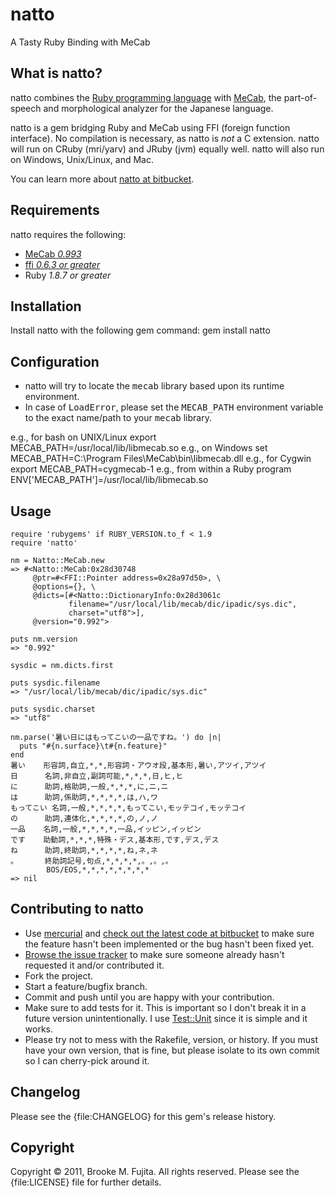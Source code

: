 # natto
A Tasty Ruby Binding with MeCab

## What is natto?
natto combines the [Ruby programming language](http://www.ruby-lang.org/) with [MeCab](http://mecab.sourceforge.net/), the part-of-speech and morphological analyzer for the Japanese language.

natto is a gem bridging Ruby and MeCab using FFI (foreign function interface). No compilation is necessary, as natto is _not_ a C extension. natto will run on CRuby (mri/yarv) and JRuby (jvm) equally well. natto will also run on Windows, Unix/Linux, and Mac.

You can learn more about [natto at bitbucket](https://bitbucket.org/buruzaemon/natto/).

## Requirements
natto requires the following:

-  [MeCab _0.993_](http://code.google.com/p/mecab/downloads/list)
-  [ffi _0.6.3 or greater_](http://rubygems.org/gems/ffi)
-  Ruby _1.8.7 or greater_

## Installation
Install natto with the following gem command:
    gem install natto

## Configuration
-  natto will try to locate the <tt>mecab</tt> library based upon its runtime environment.
-  In case of <tt>LoadError</tt>, please set the <tt>MECAB_PATH</tt> environment variable to the exact name/path to your <tt>mecab</tt> library.

e.g., for bash on UNIX/Linux
    export MECAB_PATH=/usr/local/lib/libmecab.so
e.g., on Windows
    set MECAB_PATH=C:\Program Files\MeCab\bin\libmecab.dll
e.g., for Cygwin
    export MECAB_PATH=cygmecab-1
e.g., from within a Ruby program
    ENV['MECAB_PATH']=/usr/local/lib/libmecab.so

## Usage
    require 'rubygems' if RUBY_VERSION.to_f < 1.9
    require 'natto'

    nm = Natto::MeCab.new
    => #<Natto::MeCab:0x28d30748 
         @ptr=#<FFI::Pointer address=0x28a97d50>, \
         @options={}, \
         @dicts=[#<Natto::DictionaryInfo:0x28d3061c 
                 filename="/usr/local/lib/mecab/dic/ipadic/sys.dic", 
                 charset="utf8">], 
         @version="0.992">

    puts nm.version
    => "0.992" 

    sysdic = nm.dicts.first

    puts sysdic.filename
    => "/usr/local/lib/mecab/dic/ipadic/sys.dic"

    puts sysdic.charset
    => "utf8" 

    nm.parse('暑い日にはもってこいの一品ですね。') do |n|
      puts "#{n.surface}\t#{n.feature}"
    end
    暑い    形容詞,自立,*,*,形容詞・アウオ段,基本形,暑い,アツイ,アツイ
    日      名詞,非自立,副詞可能,*,*,*,日,ヒ,ヒ
    に      助詞,格助詞,一般,*,*,*,に,ニ,ニ
    は      助詞,係助詞,*,*,*,*,は,ハ,ワ
    もってこい 名詞,一般,*,*,*,*,もってこい,モッテコイ,モッテコイ
    の      助詞,連体化,*,*,*,*,の,ノ,ノ
    一品    名詞,一般,*,*,*,*,一品,イッピン,イッピン
    です    助動詞,*,*,*,特殊・デス,基本形,です,デス,デス
    ね      助詞,終助詞,*,*,*,*,ね,ネ,ネ
    。      終助詞記号,句点,*,*,*,*,。,。,。
            BOS/EOS,*,*,*,*,*,*,*,*
    => nil

## Contributing to natto
-  Use [mercurial](http://mercurial.selenic.com/) and [check out the latest code at bitbucket](https://bitbucket.org/buruzaemon/natto/src/) to make sure the feature hasn't been implemented or the bug hasn't been fixed yet.
-  [Browse the issue tracker](https://bitbucket.org/buruzaemon/natto/issues/) to make sure someone already hasn't requested it and/or contributed it.
-  Fork the project.
-  Start a feature/bugfix branch.
-  Commit and push until you are happy with your contribution.
-  Make sure to add tests for it. This is important so I don't break it in a future version unintentionally. I use [Test::Unit](http://ruby-doc.org/stdlib/libdoc/test/unit/rdoc/classes/Test/Unit.html) since it is simple and it works.
-  Please try not to mess with the Rakefile, version, or history. If you must have your own version, that is fine, but please isolate to its own commit so I can cherry-pick around it.

## Changelog
Please see the {file:CHANGELOG} for this gem's release history.

## Copyright
Copyright &copy; 2011, Brooke M. Fujita. All rights reserved. Please see the {file:LICENSE} file for further details. 
